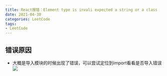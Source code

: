 ```yaml
---
title: React报错：Element type is invali expected a string or a class
date: 2021-04-30
categories: LeetCode
tags: 
- LeetCode
---
```

## 错误原因
* 大概是导入模块的时候出现了错误，可以尝试定位到import看看是否导入错误
![](https://img-blog.csdnimg.cn/img_convert/08a8ad5524203f69846563450696af8f.png)